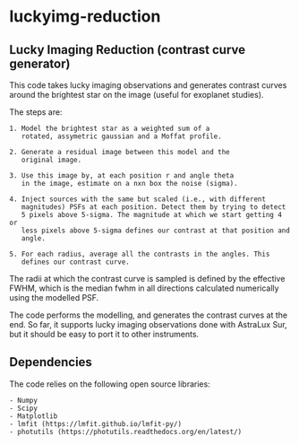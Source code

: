 # luckyimg-reduction

Lucky Imaging Reduction (contrast curve generator)
--------------------------------------------------
This code takes lucky imaging observations and generates 
contrast curves around the brightest star on the image 
(useful for exoplanet studies).

The steps are:

    1. Model the brightest star as a weighted sum of a 
       rotated, assymetric gaussian and a Moffat profile.

    2. Generate a residual image between this model and the 
       original image.

    3. Use this image by, at each position r and angle theta 
       in the image, estimate on a nxn box the noise (sigma). 

    4. Inject sources with the same but scaled (i.e., with different 
       magnitudes) PSFs at each position. Detect them by trying to detect 
       5 pixels above 5-sigma. The magnitude at which we start getting 4 or 
       less pixels above 5-sigma defines our contrast at that position and  
       angle.

    5. For each radius, average all the contrasts in the angles. This 
       defines our contrast curve.

The radii at which the contrast curve is sampled is defined by the effective 
FWHM, which is the median fwhm in all directions calculated numerically using the 
modelled PSF.

The code performs the modelling, and generates the contrast curves at 
the end. So far, it supports lucky imaging observations done with AstraLux Sur, 
but it should be easy to port it to other instruments.

Dependencies
------------
The code relies on the following open source libraries:

    - Numpy
    - Scipy
    - Matplotlib
    - lmfit (https://lmfit.github.io/lmfit-py/)
    - photutils (https://photutils.readthedocs.org/en/latest/)
